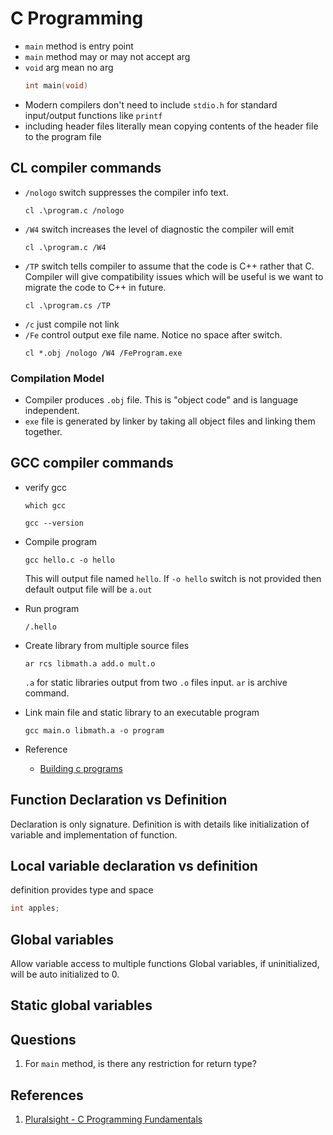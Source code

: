 # C Programming

* `main` method is entry point
* `main` method may or may not accept arg
* `void` arg mean no arg
    ```c
    int main(void)
    ```
* Modern compilers don't need to include `stdio.h` for standard input/output functions like `printf`
* including header files literally mean copying contents of the header file to the program file

## CL compiler commands
* `/nologo` switch suppresses the compiler info text.
    ```
    cl .\program.c /nologo
    ```
* `/W4` switch increases the level of diagnostic the compiler will emit
    ```
    cl .\program.c /W4
    ```
* `/TP` switch tells compiler to assume that the code is C++ rather that C. Compiler will give compatibility issues which will be useful is we want to migrate the code to C++ in future.
    ```
    cl .\program.cs /TP
    ```
* `/c` just compile not link
* `/Fe` control output exe file name. Notice no space after switch.
    ```
    cl *.obj /nologo /W4 /FeProgram.exe
    ```

### Compilation Model
* Compiler produces `.obj` file. This is "object code" and is language independent.
* `exe` file is generated by linker by taking all object files and linking them together.

## GCC compiler commands

* verify gcc
    ```
    which gcc
    ```
    ```
    gcc --version
    ```
* Compile program
    ```
    gcc hello.c -o hello
    ```
    This will output file named `hello`. If `-o hello` switch is not provided then default output file will be `a.out` 
* Run program
    ```
    /.hello
    ```
* Create library from multiple source files
    ```
    ar rcs libmath.a add.o mult.o
    ```

    `.a` for static libraries output from two `.o` files input. `ar` is archive command.

* Link main file and static library to an executable program
    ```
    gcc main.o libmath.a -o program
    ```

* Reference
    * [Building c programs](http://seenaburns.com/building-c-programs/)

## Function Declaration vs Definition
Declaration is only signature. Definition is with details like initialization of variable and implementation of function.

## Local variable declaration vs definition
definition provides type and space
```c
int apples;
```

## Global variables
Allow variable access to multiple functions
Global variables, if uninitialized, will be auto initialized to 0.

## Static global variables

## Questions
1. For `main` method, is there any restriction for return type?

## References
1. [Pluralsight - C Programming Fundamentals](https://app.pluralsight.com/player?course=c-lang-fundamentals&author=kenny-kerr&name=c-m1-introduction&clip=5&mode=live)